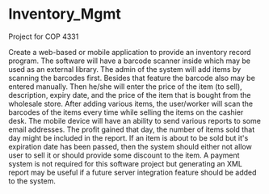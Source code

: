 # Inventory_Mgmt
Project for COP 4331

Create a web-based or mobile application to provide an inventory record program. The software will have a barcode scanner inside which may be used as an external library. The admin of the system will add items by scanning the barcodes first. Besides that feature the barcode also may be entered manually. Then he/she will enter the price of the item (to sell), description, expiry date, and the price of the item that is bought from the wholesale store. After adding various items, the user/worker will scan the barcodes of the items every time while selling the items on the cashier desk. The mobile device will have an ability to send various reports to some email addresses. The profit gained that day, the number of items sold that day might be included in the report. If an item is about to be sold but it's expiration date has been passed, then the system should either not allow user to sell it or should provide some discount to the item. A payment system is not required for this software project but generating an XML report may be useful if a future server integration feature should be added to the system.

